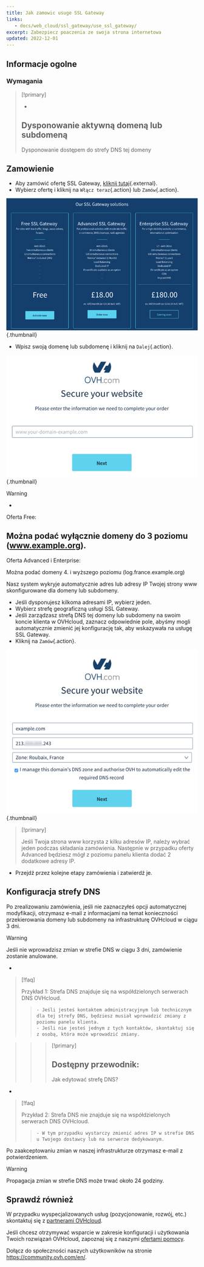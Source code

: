 ```yaml
---
title: Jak zamowic usuge SSL Gateway
links: 
   - docs/web_cloud/ssl_gateway/use_ssl_gateway/
excerpt: Zabezpiecz poaczenia ze swoja strona internetowa
updated: 2022-12-01
---
```


## Informacje ogolne

### Wymagania

> [!primary]
>
> - 
> Dysponowanie aktywną domeną lub subdomeną
> - 
> Dysponowanie dostępem do strefy DNS tej domeny
> 
> 

## Zamowienie
- Aby zamówić ofertę SSL Gateway, [kliknij tutaj](/links/web/hosting-options-ssl){.external}.
- Wybierz ofertę i kliknij na `Włącz teraz`{.action} lub `Zamów`{.action}.

![page commerciale](images/1-en.png){.thumbnail}

- Wpisz swoją domenę lub subdomenę i kliknij na `Dalej`{.action}.

![commande free](images/2-en.png){.thumbnail}

> [!warning]
>
> - 
> Oferta Free:
> 
> Można podać wyłącznie domeny do 3 poziomu (www.example.org).
> - 
> Oferta Advanced i Enterprise:
> 
> Można podać domeny 4. i wyższego poziomu (log.france.example.org)
> 

Nasz system wykryje automatycznie adres lub adresy IP Twojej strony www skonfigurowane dla domeny lub subdomeny.

- Jeśli dysponujesz kilkoma adresami IP, wybierz jeden.
- Wybierz strefę geograficzną usługi SSL Gateway.
- Jeśli zarządzasz strefą DNS tej domeny lub subdomeny na swoim koncie klienta w OVHcloud, zaznacz odpowiednie pole, abyśmy mogli automatycznie zmienić jej konfigurację tak, aby wskazywała na usługę SSL Gateway.
- Kliknij na `Zamów`{.action}.

![commande free](images/3-en.png){.thumbnail}

> [!primary]
>
> Jeśli Twoja strona www korzysta z kilku adresów IP, należy wybrać jeden podczas składania zamówienia.
> Następnie w przypadku oferty Advanced będziesz mógł z poziomu panelu klienta dodać 2 dodatkowe adresy IP.
> 

- Przejdź przez kolejne etapy zamówienia i zatwierdź je.

## Konfiguracja strefy DNS
Po zrealizowaniu zamówienia, jeśli nie zaznaczyłeś opcji automatycznej modyfikacji, otrzymasz e-mail z informacjami na temat konieczności przekierowania domeny lub subdomeny na infrastrukturę OVHcloud w ciągu 3 dni.

> [!warning]
>
> Jeśli nie wprowadzisz zmian w strefie DNS w ciągu 3 dni, zamówienie zostanie anulowane.
> 

- 

> [!faq]
>
> Przykład 1: Strefa DNS znajduje się na współdzielonych serwerach DNS OVHcloud.
>> 
>>     - Jeśli jesteś kontaktem administracyjnym lub technicznym dla tej strefy DNS, będziesz musiał wprowadzić zmiany z poziomu panelu klienta.
>>     - Jeśli nie jesteś jednym z tych kontaktów, skontaktuj się z osobą, która może wprowadzić zmiany.

>> 
>> > [!primary]
>> >
>> > Dostępny przewodnik:
>> > - 
>> > Jak edytować strefę DNS?
>> > 
>> > 
>> 
>
- 

> [!faq]
>
> Przykład 2: Strefa DNS nie znajduje się na współdzielonych serwerach DNS OVHcloud.
>> 
>>     - W tym przypadku wystarczy zmienić adres IP w strefie DNS u Twojego dostawcy lub na serwerze dedykowanym.
>

Po zaakceptowaniu zmian w naszej infrastrukturze otrzymasz e-mail z potwierdzeniem.

> [!warning]
>
> Propagacja zmian w strefie DNS może trwać około 24 godziny.
> 

## Sprawdź również

W przypadku wyspecjalizowanych usług (pozycjonowanie, rozwój, etc.) skontaktuj się z [partnerami OVHcloud](/links/partner).

Jeśli chcesz otrzymywać wsparcie w zakresie konfiguracji i użytkowania Twoich rozwiązań OVHcloud, zapoznaj się z naszymi [ofertami pomocy](/links/support).

Dołącz do społeczności naszych użytkowników na stronie <https://community.ovh.com/en/>. 